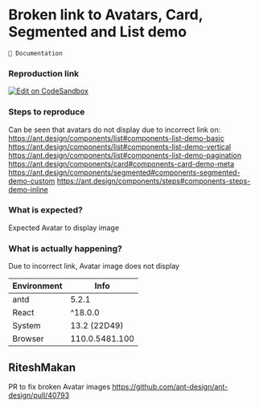 # Broken link to Avatars, Card, Segmented and List demo

`📝 Documentation`

### Reproduction link

[![Edit on CodeSandbox](https://codesandbox.io/static/img/play-codesandbox.svg)](https://codesandbox.io/s/antd-reproduction-template-forked-xtsncw)

### Steps to reproduce

Can be seen that avatars do not display due to incorrect link on:
https://ant.design/components/list#components-list-demo-basic
https://ant.design/components/list#components-list-demo-vertical
https://ant.design/components/list#components-list-demo-pagination
https://ant.design/components/card#components-card-demo-meta
https://ant.design/components/segmented#components-segmented-demo-custom
https://ant.design/components/steps#components-steps-demo-inline

### What is expected?

Expected Avatar to display image

### What is actually happening?

Due to incorrect link, Avatar image does not display

| Environment | Info           |
| ----------- | -------------- |
| antd        | 5.2.1          |
| React       | ^18.0.0        |
| System      | 13.2 (22D49)   |
| Browser     | 110.0.5481.100 |

<!-- generated by ant-design-issue-helper. DO NOT REMOVE -->

## RiteshMakan

PR to fix broken Avatar images
https://github.com/ant-design/ant-design/pull/40793

